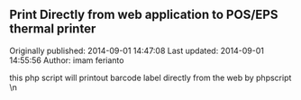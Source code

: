 ## Print Directly from web application to POS/EPS thermal printer 
Originally published: 2014-09-01 14:47:08 
Last updated: 2014-09-01 14:55:56 
Author: imam ferianto 
 
this php script will printout barcode label directly from the web by phpscript\n